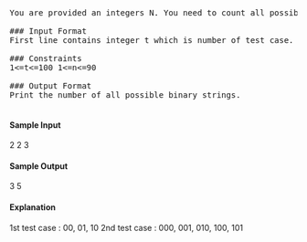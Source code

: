 
<pre>
You are provided an integers N. You need to count all possible distinct binary strings of length N such that there are no consecutive 1’s.

### Input Format
First line contains integer t which is number of test case. For each test case, it contains an integer n which is the the length of Binary String.

### Constraints
1<=t<=100 1<=n<=90

### Output Format
Print the number of all possible binary strings.

</pre>
#### Sample Input
2
2
3
#### Sample Output
3
5
#### Explanation
1st test case : 00, 01, 10 2nd test case : 000, 001, 010, 100, 101

